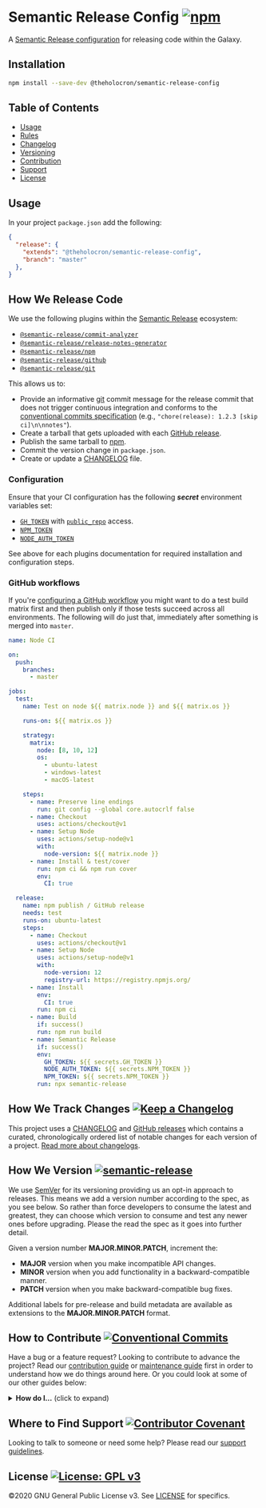 # Semantic Release Config [![npm](https://img.shields.io/npm/v/@theholocron/semantic-release-config?color=red)](https://www.npmjs.com/package/@theholocron/semantic-release-config)

A [Semantic Release configuration](https://github.com/semantic-release/semantic-release/blob/master/docs/usage/configuration.md#configuration) for releasing code within the Galaxy.

## Installation

```bash
npm install --save-dev @theholocron/semantic-release-config
```

## Table of Contents

- [Usage](#usage)
- [Rules](#how-we-release-code)
- [Changelog](#how-we-track-changes)
- [Versioning](#how-we-version)
- [Contribution](#how-to-contribute)
- [Support](#where-to-find-suport)
- [License](#license)

## Usage

In your project `package.json` add the following:

```json
{
  "release": {
    "extends": "@theholocron/semantic-release-config",
    "branch": "master"
  },
}
```

## How We Release Code

We use the following plugins within the [Semantic Release](https://semantic-release.gitbook.io/) ecosystem:

- [`@semantic-release/commit-analyzer`](https://github.com/semantic-release/commit-analyzer)
- [`@semantic-release/release-notes-generator`](https://github.com/semantic-release/release-notes-generator)
- [`@semantic-release/npm`](https://github.com/semantic-release/npm)
- [`@semantic-release/github`](https://github.com/semantic-release/github)
- [`@semantic-release/git`](https://github.com/semantic-release/git)

This allows us to:

- Provide an informative [git](https://github.com/semantic-release/git) commit message for the release commit that does not trigger continuous integration and conforms to the [conventional commits specification](https://www.conventionalcommits.org/) (e.g., `"chore(release): 1.2.3 [skip ci]\n\nnotes"`).
- Create a tarball that gets uploaded with each [GitHub release](https://github.com/semantic-release/github).
- Publish the same tarball to [npm](https://github.com/semantic-release/npm).
- Commit the version change in `package.json`.
- Create or update a [CHANGELOG](https://github.com/semantic-release/changelog) file.

### Configuration

Ensure that your CI configuration has the following **_secret_** environment variables set:

- [`GH_TOKEN`](https://github.com/settings/tokens) with [`public_repo`](https://developer.github.com/apps/building-oauth-apps/understanding-scopes-for-oauth-apps/#available-scopes) access.
- [`NPM_TOKEN`](https://docs.npmjs.com/cli/token)
- [`NODE_AUTH_TOKEN`](https://docs.npmjs.com/cli/token)

See above for each plugins documentation for required installation and configuration steps.

### GitHub workflows

If you're [configuring a GitHub workflow](https://help.github.com/en/articles/configuring-a-workflow) you might want to do a test build matrix first and then publish only if those tests succeed across all environments. The following will do just that, immediately after something is merged into `master`.

```yml
name: Node CI

on:
  push:
    branches:
      - master

jobs:
  test:
    name: Test on node ${{ matrix.node }} and ${{ matrix.os }}

    runs-on: ${{ matrix.os }}

    strategy:
      matrix:
        node: [8, 10, 12]
        os:
          - ubuntu-latest
          - windows-latest
          - macOS-latest

    steps:
      - name: Preserve line endings
        run: git config --global core.autocrlf false
      - name: Checkout
        uses: actions/checkout@v1
      - name: Setup Node
        uses: actions/setup-node@v1
        with:
          node-version: ${{ matrix.node }}
      - name: Install & test/cover
        run: npm ci && npm run cover
        env:
          CI: true

  release:
    name: npm publish / GitHub release
    needs: test
    runs-on: ubuntu-latest
    steps:
      - name: Checkout
        uses: actions/checkout@v1
      - name: Setup Node
        uses: actions/setup-node@v1
        with:
          node-version: 12
          registry-url: https://registry.npmjs.org/
      - name: Install
        env:
          CI: true
        run: npm ci
      - name: Build
        if: success()
        run: npm run build
      - name: Semantic Release
        if: success()
        env:
          GH_TOKEN: ${{ secrets.GH_TOKEN }}
          NODE_AUTH_TOKEN: ${{ secrets.NPM_TOKEN }}
          NPM_TOKEN: ${{ secrets.NPM_TOKEN }}
        run: npx semantic-release
```

## How We Track Changes [![Keep a Changelog](https://img.shields.io/badge/Keep%20a%20Changelog-1.0.0-orange)](https://keepachangelog.com/en/1.0.0/)

This project uses a [CHANGELOG](./CHANGELOG.md) and [GitHub releases](https://help.github.com/en/github/administering-a-repository/about-releases) which contains a curated, chronologically ordered list of notable changes for each version of a project. [Read more about changelogs](https://keepachangelog.com/en/1.0.0/).

## How We Version [![semantic-release](https://img.shields.io/badge/%20%20%F0%9F%93%A6%F0%9F%9A%80-semantic--release-e10079.svg)](https://github.com/semantic-release/semantic-release)

We use [SemVer](https://semver.org/) for its versioning providing us an opt-in approach to releases. This means we add a version number according to the spec, as you see below. So rather than force developers to consume the latest and greatest, they can choose which version to consume and test any newer ones before upgrading. Please the read the spec as it goes into further detail.

Given a version number **MAJOR.MINOR.PATCH**, increment the:

- **MAJOR** version when you make incompatible API changes.
- **MINOR** version when you add functionality in a backward-compatible manner.
- **PATCH** version when you make backward-compatible bug fixes.

Additional labels for pre-release and build metadata are available as extensions to the **MAJOR.MINOR.PATCH** format.

## How to Contribute [![Conventional Commits](https://img.shields.io/badge/Conventional%20Commits-1.0.0-yellow.svg)](https://conventionalcommits.org)

Have a bug or a feature request? Looking to contribute to advance the project? Read our [contribution guide](./github/CONTRIBUTING.md) or [maintenance guide](./.github/MAINTAINING.md) first in order to understand how we do things around here. Or you could look at some of our other guides below:

<details>
  <summary><strong>How do I…</strong> (click to expand)</summary>

- [Ask or Say Something?](../../.github/SUPPORT.md)
    - [Request Support](../../.github/SUPPORT.md#request-support)
    - [Report an Error or Bug](../../.github/SUPPORT.md#report-an-error-or-bug)
    - [Request a Feature](../../.github/SUPPORT.md#request-a-feature)
- [Make Something?](../../.github/CONTRIBUTING.md)
    - [Setup the Project](../../.github/CONTRIBUTING.md#get-started)
    - [Create an Issue](../../.github/CONTRIBUTING.md#creating-a-good-issue)
    - [Create a Feature Request](../../.github/CONTRIBUTING.md#create-a-good-feature-request)
    - [Contribute Documentation](../../.github/CONTRIBUTING.md#contribute-to-documentation)
    - [Contribute Code](../../.github/CONTRIBUTING.md#create-a-pull-request)
    - [Join the Team](../../.github/CONTRIBUTING.md#join-the-team)
- [Manage Something](../../.github/MAINTAINING.md)
    - [Provide Support on Issues](../../.github/MAINTAINING.md#provide-support-on-issues)
    - [Label Issues](../../.github/MAINTAINING.md#label-issues)
    - [Clean Up Issues and PRs](../../.github/MAINTAINING.md#clean-up-issues-and-prs)
    - [Create a Pull Request](../../.github/MAINTAINING.md#create-a-pull-request)
    - [Review Pull Requests](../../.github/MAINTAINING.md#review-pull-requests)
    - [Merge Pull Requests](../../.github/MAINTAINING.md#merge-pull-requests)
    - [Tag a Release](../../.github/MAINTAINING.md#tag-a-release)

</details>

## Where to Find Support [![Contributor Covenant](https://img.shields.io/badge/Contributor%20Covenant-v2.0%20adopted-ff69b4.svg)](code_of_conduct.md)

Looking to talk to someone or need some help? Please read our [support guidelines](../../.github/SUPPORT.md).

## License [![License: GPL v3](https://img.shields.io/badge/License-GPLv3-blue.svg)](https://www.gnu.org/licenses/gpl-3.0)

©2020 GNU General Public License v3. See [LICENSE](../../LICENSE.md) for specifics.
